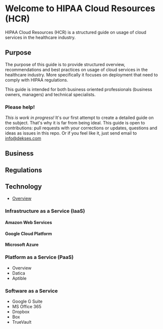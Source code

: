 # Welcome to HIPAA Cloud Resources (HCR)

HIPAA Cloud Resources (HCR) is a structured guide on usage of cloud services in 
the healthcare industry.

## Purpose

The purpose of this guide is to provide structured overview, recommendations and 
best practices on usage of cloud services in the healthcare industry. More 
specifically it focuses on deployment that need to comply with HIPAA 
regulations.

This guide is intended for both business oriented professionals (business 
owners, managers) and technical specialists.

### Please help!

_This is work in progress!_ It's our first attempt to create a detailed guide on 
the subject. That's why it is far from being ideal. This guide is open to 
contributions: pull requests with your corrections or updates, questions and 
ideas as issues in this repo. Or if you feel like it, just send email to 
<info@dekses.com>

## Business

## Regulations

## Technology

- [Overview](docs/tech/Overview.md)

### Infrastructure as a Service (IaaS)

#### Amazon Web Services

#### Google Cloud Platform

#### Microsoft Azure

### Platform as a Service (PaaS)
- Overview
- Datica
- Aptible

### Software as a Service
- Google G Suite
- MS Office 365
- Dropbox
- Box
- TrueVault

